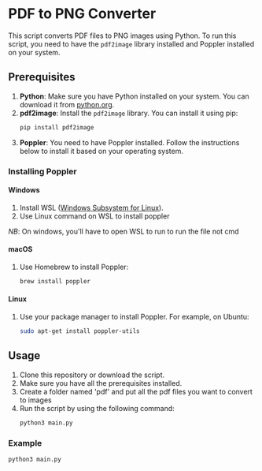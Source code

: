 # PDF to PNG Converter

This script converts PDF files to PNG images using Python. To run this script, you need to have the `pdf2image` library installed and Poppler installed on your system.

## Prerequisites

1. **Python**: Make sure you have Python installed on your system. You can download it from [python.org](https://www.python.org/).
2. **pdf2image**: Install the `pdf2image` library. You can install it using pip:
    ```sh
    pip install pdf2image
    ```
3. **Poppler**: You need to have Poppler installed. Follow the instructions below to install it based on your operating system.

### Installing Poppler

#### Windows

1. Install WSL ([Windows Subsystem for Linux](https://learn.microsoft.com/en-us/windows/wsl/install)).
2. Use Linux command on WSL to install poppler

*NB*: On windows, you'll have to open WSL to run to run the file not cmd

#### macOS

1. Use Homebrew to install Poppler:
    ```sh
    brew install poppler
    ```

#### Linux

1. Use your package manager to install Poppler. For example, on Ubuntu:
    ```sh
    sudo apt-get install poppler-utils
    ```

## Usage

1. Clone this repository or download the script.
2. Make sure you have all the prerequisites installed.
3. Create a folder named 'pdf' and put all the pdf files you want to convert to images
3. Run the script by using the following command:
    ```sh
    python3 main.py
    ```

### Example

```sh
python3 main.py
